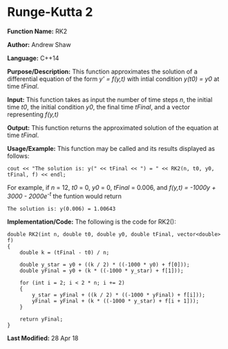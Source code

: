 # Runge-Kutta 2

**Function Name:** RK2

**Author:** Andrew Shaw

**Language:** C++14

**Purpose/Description:** This function approximates the solution of a differential equation of the form *y' = f(y,t)* with intial condition *y(t0) = y0* at time *tFinal*.

**Input:** This function takes as input the number of time steps *n*, the initial time *t0*, the initial condition *y0*, the final time *tFinal*, and a vector representing *f(y,t)*

**Output:** This function returns the approximated solution of the equation at time *tFinal*.

**Usage/Example:** This function may be called and its results displayed as follows:
~~~~
cout << "The solution is: y(" << tFinal << ") = " << RK2(n, t0, y0, tFinal, f) << endl;
~~~~
For example, if *n* = 12, *t0* = 0, *y0* = 0, *tFinal* = 0.006, and *f(y,t) = -1000y + 3000 - 2000e<sup>-t</sup>* the funtion would return
~~~~
The solution is: y(0.006) = 1.00643
~~~~
**Implementation/Code:** The following is the code for RK2():
~~~~
double RK2(int n, double t0, double y0, double tFinal, vector<double> f)
{
	double k = (tFinal - t0) / n;

	double y_star = y0 + ((k / 2) * ((-1000 * y0) + f[0]));
	double yFinal = y0 + (k * ((-1000 * y_star) + f[1]));

	for (int i = 2; i < 2 * n; i += 2)
	{
		y_star = yFinal + ((k / 2) * ((-1000 * yFinal) + f[i]));
		yFinal = yFinal + (k * ((-1000 * y_star) + f[i + 1]));
	}

	return yFinal;
}
~~~~
**Last Modified:** 28 Apr 18
